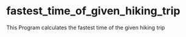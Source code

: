 # fastest_time_of_given_hiking_trip
This Program calculates the fastest time of the given hiking trip
